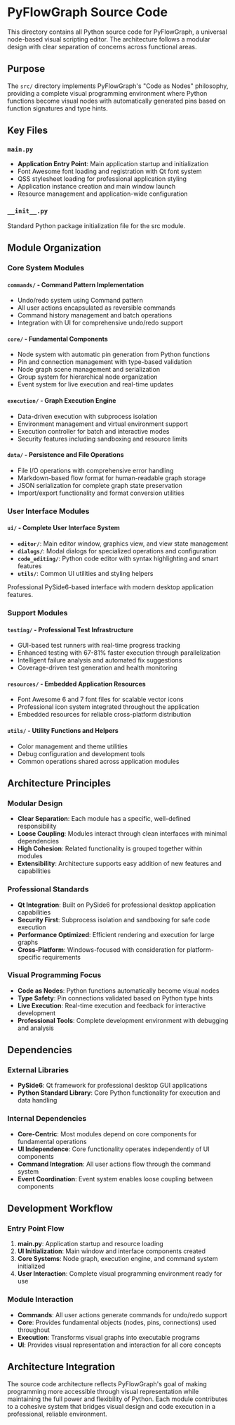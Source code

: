 # PyFlowGraph Source Code

This directory contains all Python source code for PyFlowGraph, a universal node-based visual scripting editor. The architecture follows a modular design with clear separation of concerns across functional areas.

## Purpose

The `src/` directory implements PyFlowGraph's "Code as Nodes" philosophy, providing a complete visual programming environment where Python functions become visual nodes with automatically generated pins based on function signatures and type hints.

## Key Files

### `main.py`
- **Application Entry Point**: Main application startup and initialization
- Font Awesome font loading and registration with Qt font system
- QSS stylesheet loading for professional application styling
- Application instance creation and main window launch
- Resource management and application-wide configuration

### `__init__.py`
Standard Python package initialization file for the src module.

## Module Organization

### Core System Modules

#### `commands/` - Command Pattern Implementation
- Undo/redo system using Command pattern
- All user actions encapsulated as reversible commands
- Command history management and batch operations
- Integration with UI for comprehensive undo/redo support

#### `core/` - Fundamental Components
- Node system with automatic pin generation from Python functions
- Pin and connection management with type-based validation
- Node graph scene management and serialization
- Group system for hierarchical node organization
- Event system for live execution and real-time updates

#### `execution/` - Graph Execution Engine
- Data-driven execution with subprocess isolation
- Environment management and virtual environment support
- Execution controller for batch and interactive modes
- Security features including sandboxing and resource limits

#### `data/` - Persistence and File Operations
- File I/O operations with comprehensive error handling
- Markdown-based flow format for human-readable graph storage
- JSON serialization for complete graph state preservation
- Import/export functionality and format conversion utilities

### User Interface Modules

#### `ui/` - Complete User Interface System
- **`editor/`**: Main editor window, graphics view, and view state management
- **`dialogs/`**: Modal dialogs for specialized operations and configuration
- **`code_editing/`**: Python code editor with syntax highlighting and smart features
- **`utils/`**: Common UI utilities and styling helpers

Professional PySide6-based interface with modern desktop application features.

### Support Modules

#### `testing/` - Professional Test Infrastructure
- GUI-based test runners with real-time progress tracking
- Enhanced testing with 67-81% faster execution through parallelization
- Intelligent failure analysis and automated fix suggestions
- Coverage-driven test generation and health monitoring

#### `resources/` - Embedded Application Resources
- Font Awesome 6 and 7 font files for scalable vector icons
- Professional icon system integrated throughout the application
- Embedded resources for reliable cross-platform distribution

#### `utils/` - Utility Functions and Helpers
- Color management and theme utilities
- Debug configuration and development tools
- Common operations shared across application modules

## Architecture Principles

### Modular Design
- **Clear Separation**: Each module has a specific, well-defined responsibility
- **Loose Coupling**: Modules interact through clean interfaces with minimal dependencies
- **High Cohesion**: Related functionality is grouped together within modules
- **Extensibility**: Architecture supports easy addition of new features and capabilities

### Professional Standards
- **Qt Integration**: Built on PySide6 for professional desktop application capabilities
- **Security First**: Subprocess isolation and sandboxing for safe code execution
- **Performance Optimized**: Efficient rendering and execution for large graphs
- **Cross-Platform**: Windows-focused with consideration for platform-specific requirements

### Visual Programming Focus
- **Code as Nodes**: Python functions automatically become visual nodes
- **Type Safety**: Pin connections validated based on Python type hints
- **Live Execution**: Real-time execution and feedback for interactive development
- **Professional Tools**: Complete development environment with debugging and analysis

## Dependencies

### External Libraries
- **PySide6**: Qt framework for professional desktop GUI applications
- **Python Standard Library**: Core Python functionality for execution and data handling

### Internal Dependencies
- **Core-Centric**: Most modules depend on core components for fundamental operations
- **UI Independence**: Core functionality operates independently of UI components
- **Command Integration**: All user actions flow through the command system
- **Event Coordination**: Event system enables loose coupling between components

## Development Workflow

### Entry Point Flow
1. **main.py**: Application startup and resource loading
2. **UI Initialization**: Main window and interface components created
3. **Core Systems**: Node graph, execution engine, and command system initialized
4. **User Interaction**: Complete visual programming environment ready for use

### Module Interaction
- **Commands**: All user actions generate commands for undo/redo support
- **Core**: Provides fundamental objects (nodes, pins, connections) used throughout
- **Execution**: Transforms visual graphs into executable programs
- **UI**: Provides visual representation and interaction for all core concepts

## Architecture Integration

The source code architecture reflects PyFlowGraph's goal of making programming more accessible through visual representation while maintaining the full power and flexibility of Python. Each module contributes to a cohesive system that bridges visual design and code execution in a professional, reliable environment.